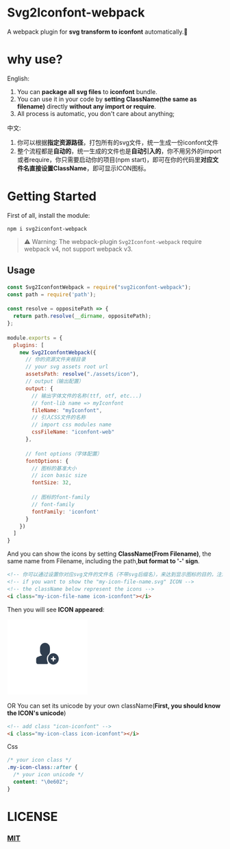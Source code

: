 # Svg2Iconfont-webpack
A webpack plugin for **svg transform to iconfont** automatically.🎉

# why use?

English:

1. You can **package all svg files** to **iconfont** bundle.
2. You can use it in your code by **setting ClassName(the same as filename)**  directly **without any import or require**.
3. All process is automatic, you don't care about anything;

中文:

1. 你可以根据**指定资源路径**，打包所有的svg文件，统一生成一份iconfont文件
2. 整个流程都是**自动的**，统一生成的文件也是**自动引入的**，你不用另外的import或者require，你只需要启动你的项目(npm start)，即可在你的代码里**对应文件名直接设置ClassName**，即可显示ICON图标。

# Getting Started
First of all, install the module:
```
npm i svg2iconfont-webpack
```

> ⚠️ Warning: The webpack-plugin `Svg2Iconfont-webpack` require webpack v4, not support webpack v3.



## Usage

```javascript
const Svg2IconfontWebpack = require("svg2iconfont-webpack");
const path = require('path');

const resolve = oppositePath => {
  return path.resolve(__dirname, oppositePath);
};

module.exports = {
  plugins: [
    new Svg2IconfontWebpack({
      // 你的资源文件夹根目录
      // your svg assets root url
      assetsPath: resolve("./assets/icon"),
      // output（输出配置）
      output: {
        // 输出字体文件的名称(ttf, otf, etc...)
        // font-lib name => myIconfont
        fileName: "myIconfont",
        // 引入CSS文件的名称
        // import css modules name
        cssFileName: "iconfont-web"
      },
      
      // font options（字体配置）
      fontOptions: {
        // 图标的基准大小
        // icon basic size
        fontSize: 32,

        // 图标的font-family
        // font-family
        fontFamily: 'iconfont'
      }
    })
  ]
}


```

And you can show the icons by setting **ClassName(From Filename)**, the same name from Filename, including the path,**but format to '-' sign**.

```html
<!-- 你可以通过设置你对应svg文件的文件名（不带svg后缀名），来达到显示图标的目的，注意，如果你的文件是嵌套在文件夹里面的，请输入文件夹 + 文件名的方式来对应显示，分隔符是“-”而不是“/” -->
<!-- if you want to show the "my-icon-file-name.svg" ICON -->
<!-- the className below represent the icons -->
<i class="my-icon-file-name icon-iconfont"></i>
```

Then you will see **ICON appeared**:

![plugin-desc](https://github.com/xdnloveme/MarkdownPictureStore/blob/master/plugin-desc.png)

OR You can set  its unicode by your own className(**First, you should know the ICON's unicode**)

```html
<!-- add class "icon-iconfont" -->
<i class="my-icon-class icon-iconfont"></i>
```

Css

```css
/* your icon class */
.my-icon-class::after {
  /* your icon unicode */
  content: "\0e602"; 
}
```



# LICENSE

### [MIT](https://github.com/xdnloveme/Svg2Iconfont-webpack/blob/master/LICENSE)

